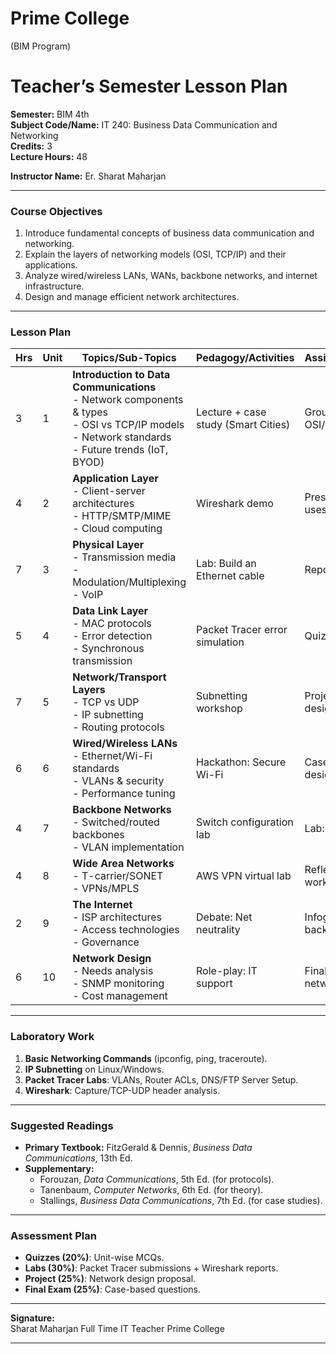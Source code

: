 
# **Prime College**  
(BIM Program)  

# **Teacher’s Semester Lesson Plan**  

**Semester:** BIM 4th  
**Subject Code/Name:** IT 240: Business Data Communication and Networking  
**Credits:** 3  
**Lecture Hours:** 48  

**Instructor Name:** Er. Sharat Maharjan 

---

### **Course Objectives**  
1. Introduce fundamental concepts of business data communication and networking.  
2. Explain the layers of networking models (OSI, TCP/IP) and their applications.  
3. Analyze wired/wireless LANs, WANs, backbone networks, and internet infrastructure.  
4. Design and manage efficient network architectures.  

---

### **Lesson Plan**  

| Hrs | Unit | Topics/Sub-Topics | Pedagogy/Activities | Assignments/Assessments | Remarks |
|-----|------|-------------------|---------------------|-------------------------|---------|
| 3 | 1 | **Introduction to Data Communications**<br>- Network components & types<br>- OSI vs TCP/IP models<br>- Network standards<br>- Future trends (IoT, BYOD) | Lecture + case study (Smart Cities) | Group discussion: Compare OSI/TCP/IP | Use Packet Tracer demo |
| 4 | 2 | **Application Layer**<br>- Client-server architectures<br>- HTTP/SMTP/MIME<br>- Cloud computing | Wireshark demo  | Presentation: "How Zoom uses UDP" | Guest speaker (IT admin) |
| 7 | 3 | **Physical Layer**<br>- Transmission media<br>- Modulation/Multiplexing<br>- VoIP | Lab: Build an Ethernet cable | Report: "5G vs Fiber" | Lab equipment needed |
| 5 | 4 | **Data Link Layer**<br>- MAC protocols<br>- Error detection<br>- Synchronous transmission | Packet Tracer error simulation | Quiz: CRC problems | - |
| 7 | 5 | **Network/Transport Layers**<br>- TCP vs UDP<br>- IP subnetting<br>- Routing protocols | Subnetting workshop | Project: Campus subnet design | Use Cisco CLI |
| 6 | 6 | **Wired/Wireless LANs**<br>- Ethernet/Wi-Fi standards<br>- VLANs & security<br>- Performance tuning | Hackathon: Secure Wi-Fi | Case study: SOHO LAN design | - |
| 4 | 7 | **Backbone Networks**<br>- Switched/routed backbones<br>- VLAN implementation | Switch configuration lab | Lab: Configure VLAN | Switch hardware required |
| 4 | 8 | **Wide Area Networks**<br>- T-carrier/SONET<br>- VPNs/MPLS | AWS VPN virtual lab | Reflection: VPNs in remote work | - |
| 2 | 9 | **The Internet**<br>- ISP architectures<br>- Access technologies<br>- Governance | Debate: Net neutrality | Infographic: Internet backbone | Group activity |
| 6 | 10 | **Network Design**<br>- Needs analysis<br>- SNMP monitoring<br>- Cost management | Role-play: IT support | Final project: College network proposal | Invite IT manager |

---

### **Laboratory Work**  
1. **Basic Networking Commands** (ipconfig, ping, traceroute).  
2. **IP Subnetting** on Linux/Windows.  
3. **Packet Tracer Labs**: VLANs, Router ACLs, DNS/FTP Server Setup.  
4. **Wireshark**: Capture/TCP-UDP header analysis.  

---

### **Suggested Readings**  
- **Primary Textbook:** FitzGerald & Dennis, *Business Data Communications*, 13th Ed.  
- **Supplementary:**  
  - Forouzan, *Data Communications*, 5th Ed. (for protocols).  
  - Tanenbaum, *Computer Networks*, 6th Ed. (for theory).  
  - Stallings, *Business Data Communications*, 7th Ed. (for case studies).  

---

### **Assessment Plan**  
- **Quizzes (20%)**: Unit-wise MCQs.  
- **Labs (30%)**: Packet Tracer submissions + Wireshark reports.  
- **Project (25%)**: Network design proposal.  
- **Final Exam (25%)**: Case-based questions.  

---

**Signature:**  
Sharat Maharjan
Full Time IT Teacher
Prime College  

--- 

